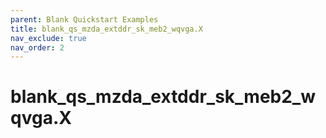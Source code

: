 ```yaml
---
parent: Blank Quickstart Examples
title: blank_qs_mzda_extddr_sk_meb2_wqvga.X
nav_exclude: true
nav_order: 2
---
```


# blank_qs_mzda_extddr_sk_meb2_wqvga.X




